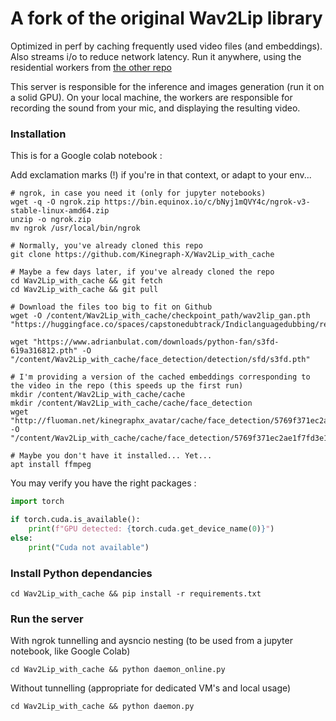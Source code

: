 # A fork of the original Wav2Lip library

Optimized in perf by caching frequently used video files (and embeddings).
Also streams i/o to reduce network latency.
Run it anywhere, using the residential workers from [the other repo](https://github.com/Kinegraph-X/Wav2Lip_resident)

This server is responsible for the inference and images generation (run it on a solid GPU).
On your local machine, the workers are responsible for recording the sound from your mic, and displaying the resulting video.

### Installation

This is for a Google colab notebook :

Add exclamation marks (!) if you're in that context, or adapt to your env...

```shell
# ngrok, in case you need it (only for jupyter notebooks)
wget -q -O ngrok.zip https://bin.equinox.io/c/bNyj1mQVY4c/ngrok-v3-stable-linux-amd64.zip
unzip -o ngrok.zip
mv ngrok /usr/local/bin/ngrok

# Normally, you've already cloned this repo
git clone https://github.com/Kinegraph-X/Wav2Lip_with_cache

# Maybe a few days later, if you've already cloned the repo
cd Wav2Lip_with_cache && git fetch
cd Wav2Lip_with_cache && git pull

# Download the files too big to fit on Github
wget -O /content/Wav2Lip_with_cache/checkpoint_path/wav2lip_gan.pth "https://huggingface.co/spaces/capstonedubtrack/Indiclanguagedubbing/resolve/416598a2eefa2f1b02bea859bda45f18208a53cb/wav2lip_gan.pth"

wget "https://www.adrianbulat.com/downloads/python-fan/s3fd-619a316812.pth" -O "/content/Wav2Lip_with_cache/face_detection/detection/sfd/s3fd.pth"

# I'm providing a version of the cached embeddings corresponding to the video in the repo (this speeds up the first run)
mkdir /content/Wav2Lip_with_cache/cache
mkdir /content/Wav2Lip_with_cache/cache/face_detection
wget "http://fluoman.net/kinegraphx_avatar/cache/face_detection/5769f371ec2ae1f7fd3e1a7b637c402a_raw_frames_master.npy" -O "/content/Wav2Lip_with_cache/cache/face_detection/5769f371ec2ae1f7fd3e1a7b637c402a_raw_frames_master.npy"

# Maybe you don't have it installed... Yet...
apt install ffmpeg
```

You may verify you have the right packages :

```python
import torch

if torch.cuda.is_available():
    print(f"GPU detected: {torch.cuda.get_device_name(0)}")
else:
    print("Cuda not available")
```

### Install Python dependancies

```shell
cd Wav2Lip_with_cache && pip install -r requirements.txt
```

### Run the server

With ngrok tunnelling and aysncio nesting (to be used from a jupyter notebook, like Google Colab)

```shell
cd Wav2Lip_with_cache && python daemon_online.py
```

Without tunnelling (appropriate for dedicated VM's and local usage)

```shell
cd Wav2Lip_with_cache && python daemon.py
```